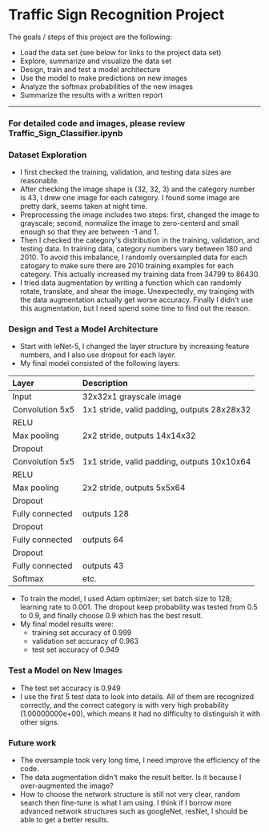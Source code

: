 
# Traffic Sign Recognition Project

The goals / steps of this project are the following:
* Load the data set (see below for links to the project data set)
* Explore, summarize and visualize the data set
* Design, train and test a model architecture
* Use the model to make predictions on new images
* Analyze the softmax probabilities of the new images
* Summarize the results with a written report

---
### For detailed code and images, please review Traffic_Sign_Classifier.ipynb

### Dataset Exploration
- I first checked the training, validation, and testing data sizes are reasonable.
- After checking the image shape is (32, 32, 3) and the category number is 43, I drew one image for each category. I found some image are pretty dark, seems taken at night time.
- Preprocessing the image includes two steps: first, changed the image to grayscale; second, normalize the image to zero-centerd and small enough so that they are between -1 and 1.
- Then I checked the category's distribution in the training, validation, and testing data. In training data, category numbers vary between 180 and 2010. To avoid this imbalance, I randomly oversampled data for each catogary to make sure there are 2010 training examples for each category. This actually increased my training data from 34799 to 86430.
- I tried data augmentation by writing a function which can randomly rotate, translate, and shear the image. Unexpectedly, my trainging with the data augmentation actually get worse accuracy. Finally I didn't use this augmentation, but I need spend some time to find out the reason.

### Design and Test a Model Architecture
- Start with leNet-5, I changed the layer structure by increasing feature numbers, and I also use dropout for each layer.
- My final model consisted of the following layers:

| Layer         		|     Description	        					| 
|:----------------------|:----------------------------------------------| 
| Input         		| 32x32x1 grayscale image    			    	| 
| Convolution 5x5     	| 1x1 stride, valid padding, outputs 28x28x32 	|
| RELU					|												|
| Max pooling	      	| 2x2 stride,  outputs 14x14x32 				|
| Dropout               |                                               |
| Convolution 5x5	    | 1x1 stride, valid padding, outputs 10x10x64	|
| RELU					|												|
| Max pooling	      	| 2x2 stride,  outputs 5x5x64    				|
| Dropout               |                                               |
| Fully connected		| outputs 128        							|
| Dropout               |                                               |
| Fully connected		| outputs 64        							|
| Dropout               |                                               |
| Fully connected		| outputs 43        							|
| Softmax				| etc.        									|

- To train the model, I used Adam optimizer; set batch size to 128; learning rate to 0.001. The dropout keep probability was tested from 0.5 to 0.9, and finally choose 0.9 which has the best result.
- My final model results were:
    * training set accuracy of 0.999
    * validation set accuracy of 0.963
    * test set accuracy of 0.949

### Test a Model on New Images
- The test set accuracy is 0.949
- I use the first 5 test data to look into details. All of them are recognized correctly, and the correct category is with very high probability (1.00000000e+00), which means it had no difficulty to distinguish it with other signs.

### Future work
- The oversample took very long time, I need improve the efficiency of the code.
- The data augmentation didn't make the result better. Is it because I over-augmented the image?
- How to choose the network structure is still not very clear, random search then fine-tune is what I am using. I think if I borrow more advanced network structures such as googleNet, resNet, I should be able to get a better results.


```python

```
